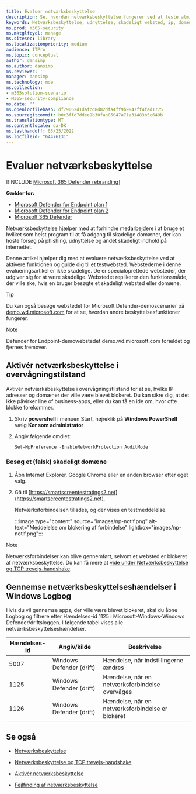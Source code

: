 ```yaml
---
title: Evaluer netværksbeskyttelse
description: Se, hvordan netværksbeskyttelse fungerer ved at teste almindelige scenarier, som det beskytter mod.
keywords: Netværksbeskyttelse, udnyttelse, skadeligt websted, ip, domæne, domæner, evaluer, test, demo
ms.prod: m365-security
ms.mktglfcycl: manage
ms.sitesec: library
ms.localizationpriority: medium
audience: ITPro
ms.topic: conceptual
author: dansimp
ms.author: dansimp
ms.reviewer: ''
manager: dansimp
ms.technology: mde
ms.collection:
- m365solution-scenario
- M365-security-compliance
ms.date: ''
ms.openlocfilehash: df79062d1dafcd8d82dfa4ff9b9847ff4fad1775
ms.sourcegitcommit: b0c3ffd7ddee9b30fab85047a71a31483b5c649b
ms.translationtype: MT
ms.contentlocale: da-DK
ms.lasthandoff: 03/25/2022
ms.locfileid: "64476131"
---
```

# <a name="evaluate-network-protection"></a>Evaluer netværksbeskyttelse

[!INCLUDE [Microsoft 365 Defender rebranding](../../includes/microsoft-defender.md)]

**Gælder for:**
- [Microsoft Defender for Endpoint plan 1](https://go.microsoft.com/fwlink/?linkid=2154037)
- [Microsoft Defender for Endpoint plan 2](https://go.microsoft.com/fwlink/?linkid=2154037)
- [Microsoft 365 Defender](https://go.microsoft.com/fwlink/?linkid=2118804)

[Netværksbeskyttelse hjælper](network-protection.md) med at forhindre medarbejdere i at bruge et hvilket som helst program til at få adgang til skadelige domæner, der kan hoste forsøg på phishing, udnyttelse og andet skadeligt indhold på internettet.

Denne artikel hjælper dig med at evaluere netværksbeskyttelse ved at aktivere funktionen og guide dig til et testwebsted. Webstederne i denne evalueringsartikel er ikke skadelige. De er specialoprettede websteder, der udgiver sig for at være skadelige. Webstedet replikerer den funktionsmåde, der ville ske, hvis en bruger besøgte et skadeligt websted eller domæne.

> [!TIP]
> Du kan også besøge webstedet for Microsoft Defender-demoscenarier på [demo.wd.microsoft.com](https://demo.wd.microsoft.com?ocid=cx-wddocs-testground) for at se, hvordan andre beskyttelsesfunktioner fungerer.

> [!NOTE]
> Defender for Endpoint-demowebstedet demo.wd.microsoft.com forældet og fjernes fremover.

## <a name="enable-network-protection-in-audit-mode"></a>Aktivér netværksbeskyttelse i overvågningstilstand

Aktivér netværksbeskyttelse i overvågningstilstand for at se, hvilke IP-adresser og domæner der ville være blevet blokeret. Du kan sikre dig, at det ikke påvirker line of business-apps, eller du kan få en ide om, hvor ofte blokke forekommer.

1. Skriv **powershell** i menuen Start, højreklik på **Windows PowerShell** vælg **Kør som administrator**
2. Angiv følgende cmdlet:

    ```PowerShell
    Set-MpPreference -EnableNetworkProtection AuditMode
    ```

### <a name="visit-a-fake-malicious-domain"></a>Besøg et (falsk) skadeligt domæne

1. Åbn Internet Explorer, Google Chrome eller en anden browser efter eget valg.

2. Gå til [https://smartscreentestratings2.net](https://smartscreentestratings2.net).

    Netværksforbindelsen tillades, og der vises en testmeddelelse.
    
    :::image type="content" source="images/np-notif.png" alt-text="Meddelelse om blokering af forbindelse" lightbox="images/np-notif.png":::

> [!NOTE]
> Netværksforbindelser kan blive gennemført, selvom et websted er blokeret af netværksbeskyttelse. Du kan få mere at [vide under Netværksbeskyttelse og TCP trevejs-handshake](network-protection.md#network-protection-and-the-tcp-three-way-handshake).

## <a name="review-network-protection-events-in-windows-event-viewer"></a>Gennemse netværksbeskyttelseshændelser i Windows Logbog

Hvis du vil gennemse apps, der ville være blevet blokeret, skal du åbne Logbog og filtrere efter Hændelses-id 1125 i Microsoft-Windows-Windows Defender/driftsloggen. I følgende tabel vises alle netværksbeskyttelseshændelser.

| Hændelses-id | Angiv/kilde | Beskrivelse |
|---|---|---|
| 5007 | Windows Defender (drift) | Hændelse, når indstillingerne ændres |
| 1125 | Windows Defender (drift) | Hændelse, når en netværksforbindelse overvåges |
| 1126 | Windows Defender (drift) | Hændelse, når en netværksforbindelse er blokeret |

## <a name="see-also"></a>Se også

- [Netværksbeskyttelse](network-protection.md)

- [Netværksbeskyttelse og TCP trevejs-handshake](network-protection.md#network-protection-and-the-tcp-three-way-handshake)

- [Aktivér netværksbeskyttelse](enable-network-protection.md)

- [Fejlfinding af netværksbeskyttelse](troubleshoot-np.md)
